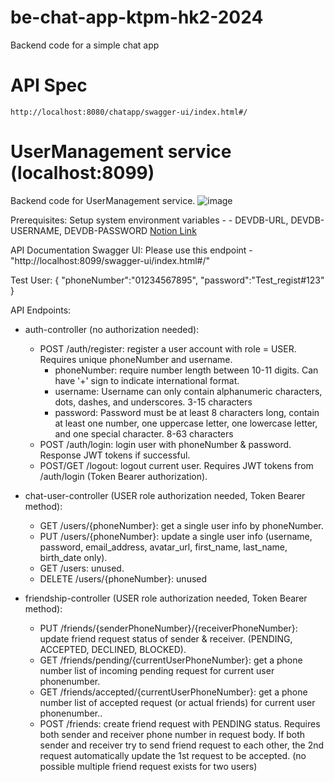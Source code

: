 # be-chat-app-ktpm-hk2-2024
Backend code for a simple chat app

# API Spec
`http://localhost:8080/chatapp/swagger-ui/index.html#/`

# UserManagement service (localhost:8099)
Backend code for UserManagement service.
![image](https://github.com/Sunfl4wer/be-chat-app-ktpm-hk2-2024/assets/129239083/4a5ad888-7ceb-4e51-891a-2b1cb57238d9)

Prerequisites: Setup system environment variables - - DEVDB-URL, DEVDB-USERNAME, DEVDB-PASSWORD [Notion Link](https://www.notion.so/Development-Environment-423deb424f8944ce820da5a931132039#001129668dd242b68977a64b5949731c)

API Documentation Swagger UI: Please use this endpoint - "http://localhost:8099/swagger-ui/index.html#/"

Test User:
{
    "phoneNumber":"01234567895",
    "password":"Test_regist#123"
}

API Endpoints:
- auth-controller (no authorization needed):
  + POST /auth/register: register a user account with role = USER. Requires unique phoneNumber and username.
    - phoneNumber: require number length between 10-11 digits. Can have '+' sign to indicate international format.
    - username: Username can only contain alphanumeric characters, dots, dashes, and underscores. 3-15 characters
    - password: Password must be at least 8 characters long, contain at least one number, one uppercase letter, one lowercase letter, and one special character. 8-63 characters
  + POST /auth/login: login user with phoneNumber & password. Response JWT tokens if successful.
  + POST/GET /logout: logout current user. Requires JWT tokens from /auth/login (Token Bearer authorization).

- chat-user-controller (USER role authorization needed, Token Bearer method):
  + GET /users/{phoneNumber}: get a single user info by phoneNumber.
  + PUT /users/{phoneNumber}: update a single user info (username, password, email_address, avatar_url, first_name, last_name, birth_date only).
  + GET /users: unused.
  + DELETE /users/{phoneNumber}: unused
 
- friendship-controller (USER role authorization needed, Token Bearer method):
  + PUT /friends/{senderPhoneNumber}/{receiverPhoneNumber}: update friend request status of sender & receiver. (PENDING, ACCEPTED, DECLINED, BLOCKED).
  + GET /friends/pending/{currentUserPhoneNumber}: get a phone number list of incoming pending request for current user phonenumber.
  + GET /friends/accepted/{currentUserPhoneNumber}: get a phone number list of accepted request (or actual friends) for current user phonenumber..
  + POST /friends: create friend request with PENDING status. Requires both sender and receiver phone number in request body. If both sender and receiver try to send friend request to each other, the 2nd request automatically update the 1st request to be accepted. (no possible multiple friend request exists for two users)
